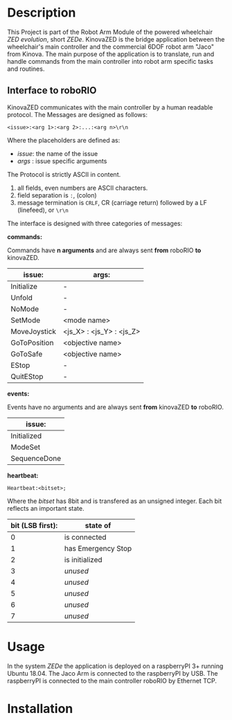 # Description

This Project is part of the Robot Arm Module of the powered wheelchair _ZED evolution_, short _ZEDe_.
KinovaZED is the bridge application between the wheelchair's main controller and the commercial 6DOF robot arm "Jaco" from Kinova.
The main purpose of the application is to translate, run and handle commands from the main controller into robot arm specific tasks and routines. 

## Interface to roboRIO

KinovaZED communicates with the main controller by a human readable protocol.
The Messages are designed as follows:

    <issue>:<arg 1>:<arg 2>:...:<arg n>\r\n


Where the placeholders are defined as:

- _issue_: the name of the issue
- _args_ : issue specific arguments

The Protocol is strictly ASCII in content.

1. all fields, even numbers are ASCII characters.
2. field separation is `:`, (colon)
3. message termination is `CRLF`, CR (carriage return) followed by a LF (linefeed), or `\r\n`

The interface is designed with three categories of messages:

__commands:__

Commands have __n arguments__ and are always sent __from__ roboRIO __to__ kinovaZED.

| issue:       | args:       |
| ----------   | ----------- |
| Initialize   | -           |
| Unfold       | -           |
| NoMode       | -           |
| SetMode      | \<mode name> |
| MoveJoystick | \<js_X> : <js_Y> : <js_Z> |
| GoToPosition | \<objective name> |
| GoToSafe     | \<objective name> |
| EStop        | -           |
| QuitEStop    | -           |

__events:__

Events have no arguments and are always sent __from__ kinovaZED __to__ roboRIO.

| issue:       |
| ------------ |
| Initialized  |
| ModeSet      |
| SequenceDone |

__heartbeat:__

    Heartbeat:<bitset>;

Where the _bitset_ has 8bit and is transfered as an unsigned integer.
Each bit reflects an important state.

| bit (LSB first): | state of |
| ---------------- | -------- |
| 0 | is connected       |
| 1 | has Emergency Stop |
| 2 | is initialized     |
| 3 | _unused_ |
| 4 | _unused_ |
| 5 | _unused_ |
| 6 | _unused_ |
| 7 | _unused_ |

# Usage

In the system _ZEDe_ the application is deployed on a raspberryPI 3+ running Ubuntu 18.04.
The Jaco Arm is connected to the raspberryPI by USB.
The raspberryPI is connected to the main controller roboRIO by Ethernet TCP.

# Installation